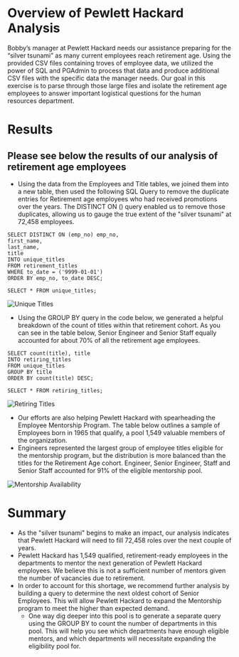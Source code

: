 # Overview of Pewlett Hackard Analysis


Bobby’s manager at Pewlett Hackard needs our assistance preparing for the “silver tsunami” as many current employees reach retirement age. Using the provided CSV files containing troves of employee data, we utilized the power of SQL and PGAdmin to process that data and produce additional CSV files with the specific data the manager needs. Our goal in this exercise is to parse through those large files and isolate the retirement age employees to answer important logistical questions for the human resources department.

# Results

## Please see below the results of our analysis of retirement age employees

- Using the data from the Employees and Title tables, we joined them into a new table, then used the following SQL Query to remove the duplicate entries for Retirement age employees who had received promotions over the years. The DISTINCT ON () query enabled us to remove those duplicates, allowing us to gauge the true extent of the "silver tsunami" at 72,458 employees.
```
SELECT DISTINCT ON (emp_no) emp_no,
first_name,
last_name,
title
INTO unique_titles
FROM retirement_titles
WHERE to_date = ('9999-01-01')
ORDER BY emp_no, to_date DESC;

SELECT * FROM unique_titles;
```
![Unique Titles](https://github.com/rivas-j/Pewlett_Hackard_Analysis/blob/cdea29906affbeda439e912e620a6ee092f336fc/Resources/unique_titles.png)

- Using the GROUP BY query in the code below, we generated a helpful breakdown of the count of titles within that retirement cohort. As you can see in the table below, Senior Engineer and Senior Staff equally accounted for about 70% of all the retirement age employees.
```
SELECT count(title), title
INTO retiring_titles
FROM unique_titles
GROUP BY title
ORDER BY count(title) DESC;

SELECT * FROM retiring_titles;
```
![Retiring Titles](https://github.com/rivas-j/Pewlett_Hackard_Analysis/blob/cdea29906affbeda439e912e620a6ee092f336fc/Resources/retiring_titles.png)

- Our efforts are also helping Pewlett Hackard with spearheading the Employee Mentorship Program. The table below outlines a sample of Employees born in 1965 that qualify, a pool 1,549 valuable members of the organization.
- Engineers represented the largest group of employee titles eligible for the mentorship program, but the distribution is more balanced than the titles for the Retirement Age cohort. Engineer, Senior Engineer, Staff and Senior Staff accounted for 91% of the eligible mentorship pool.
 
![Mentorship Availability](https://github.com/rivas-j/Pewlett_Hackard_Analysis/blob/cdea29906affbeda439e912e620a6ee092f336fc/Resources/mentorship_eligibility.png)


# Summary

- As the "silver tsunami" begins to make an impact, our analysis indicates that Pewlett Hackard will need to fill 72,458 roles over the next couple of years.
- Pewlett Hackard has 1,549 qualified, retirement-ready employees in the departments to mentor the next generation of Pewlett Hackard employees. We believe this is not a sufficient number of mentors given the number of vacancies due to retirement.
- In order to account for this shortage, we recommend further analysis by building a query to determine the next oldest cohort of Senior Employees. This will allow Pewlett Hackard to expand the Mentorship program to meet the higher than expected demand.
  - One way dig deeper into this pool is to generate a separate query using the GROUP BY to count the number of departments in this pool. This will help you see which departments have enough eligible mentors, and which departments will necessitate expanding the eligibility pool for. 
